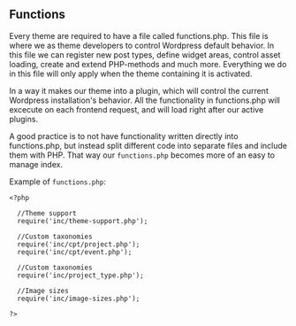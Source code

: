 ## Functions

Every theme are required to have a file called functions.php. This file is where we as theme developers to control Wordpress default behavior. In this file we can register new post types, define widget areas, control asset loading, create and extend PHP-methods and much more. Everything we do in this file will only apply when the theme containing it is activated.

In a way it makes our theme into a plugin, which will control the current Wordpress installation's behavior. All the functionality in functions.php will excecute on each frontend request, and will load right after our active plugins.

A good practice is to not have functionality written directly into functions.php, but instead split different code into separate files and include them with PHP. That way our `functions.php` becomes more of an easy to manage index.

Example of `functions.php`:

```
<?php

  //Theme support
  require('inc/theme-support.php'); 
  
  //Custom taxonomies
  require('inc/cpt/project.php'); 
  require('inc/cpt/event.php'); 
  
  //Custom taxonomies
  require('inc/project_type.php'); 
  
  //Image sizes
  require('inc/image-sizes.php'); 

?>
```
